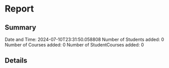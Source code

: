 # Report

## Summary
Date and Time: 2024-07-10T23:31:50.058808
Number of Students added: 0
Number of Courses added: 0
Number of StudentCourses added: 0

## Details
